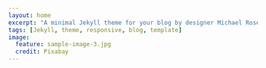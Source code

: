 ```yaml
---
layout: home
excerpt: "A minimal Jekyll theme for your blog by designer Michael Rose."
tags: [Jekyll, theme, responsive, blog, template]
image:
  feature: sample-image-3.jpg
  credit: Pixabay
---
```

